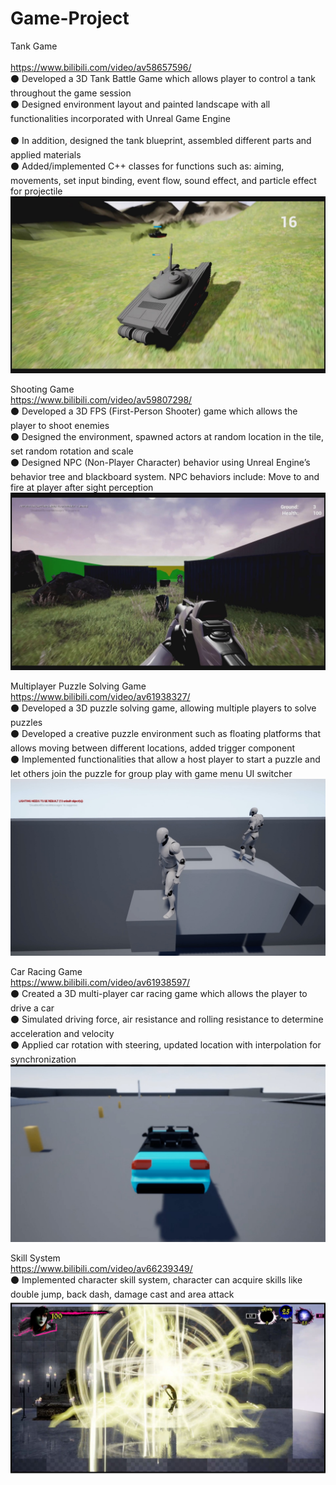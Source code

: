 # Game-Project<br/>
Tank Game <br/>   
https://www.bilibili.com/video/av58657596/ <br/>
⚫ Developed a 3D Tank Battle Game which allows player to control a tank throughout the game session <br/>
⚫ Designed environment layout and painted landscape with all functionalities incorporated with Unreal Game Engine <br/>  
⚫ In addition, designed the tank blueprint, assembled different parts and applied materials <br/> 
⚫ Added/implemented C++ classes for functions such as: aiming, movements, set input binding, event flow, sound effect, and particle effect for projectile <br/>
![image](https://github.com/MinyangWang/Game-Project/blob/master/tank.jpg) <br/>

Shooting Game <br/>
https://www.bilibili.com/video/av59807298/ <br/>
⚫ Developed a 3D FPS (First-Person Shooter) game which allows the player to shoot enemies <br/>
⚫ Designed the environment, spawned actors at random location in the tile, set random rotation and scale <br/>
⚫ Designed NPC (Non-Player Character) behavior using Unreal Engine’s behavior tree and blackboard system. NPC behaviors include: Move to and fire at player after sight perception <br/>
![image](https://github.com/MinyangWang/Game-Project/blob/master/shooting.jpg) <br/>

Multiplayer Puzzle Solving Game <br/>
https://www.bilibili.com/video/av61938327/ <br/>
⚫ Developed a 3D puzzle solving game, allowing multiple players to solve puzzles <br/>
⚫ Developed a creative puzzle environment such as floating platforms that allows moving between different locations, added trigger component <br/>
⚫ Implemented functionalities that allow a host player to start a puzzle and let others join the puzzle for group play with
game menu UI switcher <br/> 
![image](https://github.com/MinyangWang/Game-Project/blob/master/puzzle.jpg) <br/>

Car Racing Game <br/>
https://www.bilibili.com/video/av61938597/ <br/>
⚫ Created a 3D multi-player car racing game which allows the player to drive a car <br/>
⚫ Simulated driving force, air resistance and rolling resistance to determine acceleration and velocity <br/> 
⚫ Applied car rotation with steering, updated location with interpolation for synchronization <br/>
![image](https://github.com/MinyangWang/Game-Project/blob/master/car.jpg) <br/>

Skill System <br/>
https://www.bilibili.com/video/av66239349/ <br/>
⚫ Implemented character skill system, character can acquire skills like double jump, back dash, damage cast and area attack
![image](https://github.com/MinyangWang/Game-Project/blob/master/skill.jpg) <br/>
